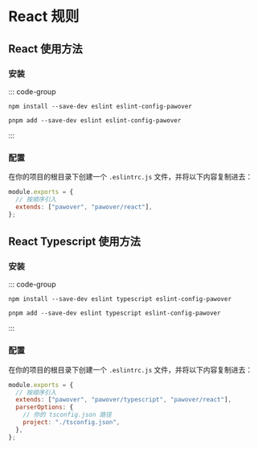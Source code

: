 # React 规则

## React 使用方法

### 安装

::: code-group

```shell [npm]
npm install --save-dev eslint eslint-config-pawover
```

```shell [pnpm]
pnpm add --save-dev eslint eslint-config-pawover
```

:::

### 配置

在你的项目的根目录下创建一个 `.eslintrc.js` 文件，并将以下内容复制进去：

```js
module.exports = {
  // 按顺序引入
  extends: ["pawover", "pawover/react"],
};
```

## React Typescript 使用方法

### 安装

::: code-group

```shell [npm]
npm install --save-dev eslint typescript eslint-config-pawover
```

```shell [pnpm]
pnpm add --save-dev eslint typescript eslint-config-pawover
```

:::

### 配置

在你的项目的根目录下创建一个 `.eslintrc.js` 文件，并将以下内容复制进去：

```js
module.exports = {
  // 按顺序引入
  extends: ["pawover", "pawover/typescript", "pawover/react"],
  parserOptions: {
    // 你的 tsconfig.json 路径
    project: "./tsconfig.json",
  },
};
```
